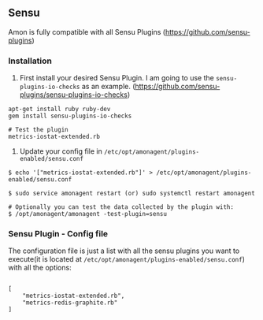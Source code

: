 ## Sensu

<p>Amon is fully compatible with all Sensu Plugins (<a href="https://github.com/sensu-plugins">https://github.com/sensu-plugins</a>)
</p>

<h3>Installation</h3>


<ol>
	<li>First install your desired Sensu Plugin. I am going to use the <code class="language-bash">sensu-plugins-io-checks</code> as an example. (<a href="https://github.com/sensu-plugins/sensu-plugins-io-checks">https://github.com/sensu-plugins/sensu-plugins-io-checks</a>)
	</li>
</ol>

<pre ><code class="language-bash">apt-get install ruby ruby-dev
gem install sensu-plugins-io-checks

# Test the plugin
metrics-iostat-extended.rb</code></pre>

<ol>
	<li>Update your config file in <code class='language-bash'>/etc/opt/amonagent/plugins-enabled/sensu.conf</code></li>
</ol>

<pre ><code class="language-bash">$ echo '["metrics-iostat-extended.rb"]' > /etc/opt/amonagent/plugins-enabled/sensu.conf

$ sudo service amonagent restart (or) sudo systemctl restart amonagent

# Optionally you can test the data collected by the plugin with:
$ /opt/amonagent/amonagent -test-plugin=sensu
</code></pre>
<h3>Sensu Plugin - Config file</h3>

<p> The configuration file is just a list with all the sensu plugins you want to execute(it is located at <code class='language-bash'>/etc/opt/amonagent/plugins-enabled/sensu.conf</code>) with all the options:</p>

<pre><code>
[
    "metrics-iostat-extended.rb",
    "metrics-redis-graphite.rb"
]
</code></pre>
